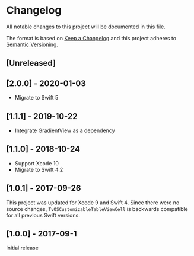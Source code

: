 # Changelog
All notable changes to this project will be documented in this file.

The format is based on [Keep a Changelog](http://keepachangelog.com/en/1.0.0/)
and this project adheres to [Semantic Versioning](http://semver.org/spec/v2.0.0.html).

## [Unreleased]

## [2.0.0] - 2020-01-03

- Migrate to Swift 5 

## [1.1.1] - 2019-10-22

- Integrate GradientView as a dependency

## [1.1.0] - 2018-10-24

- Support Xcode 10
- Migrate to Swift 4.2

## [1.0.1] - 2017-09-26
This project was updated for Xcode 9 and Swift 4. Since there were no source changes, `TvOSCustomizableTableViewCell` is backwards compatible for all previous Swift versions.

## [1.0.0] - 2017-09-1

Initial release
